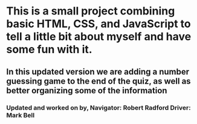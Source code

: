 # This is a small project combining basic HTML, CSS, and JavaScript to tell a little bit about myself and have some fun with it.

## In this updated version we are adding a number guessing game to the end of the quiz, as well as better organizing some of the information

### Updated and worked on by, Navigator: Robert Radford    Driver: Mark Bell

